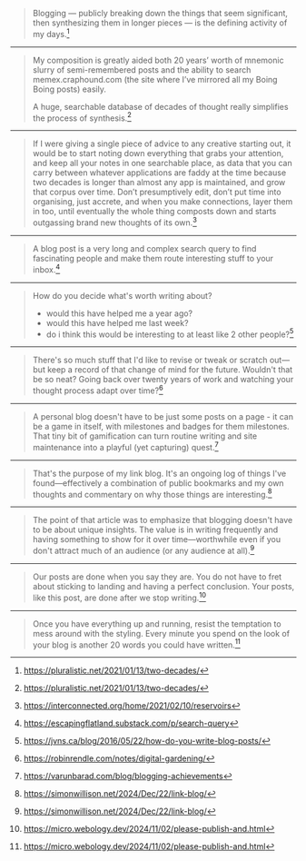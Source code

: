 > Blogging — publicly breaking down the things that seem significant, then synthesizing them in longer pieces — is the defining activity of my days.[^1]
---
> My composition is greatly aided both 20 years’ worth of mnemonic slurry of semi-remembered posts and the ability to search memex.craphound.com (the site where I’ve mirrored all my Boing Boing posts) easily.
>
>A huge, searchable database of decades of thought really simplifies the process of synthesis.[^1]
---
> If I were giving a single piece of advice to any creative starting out, it would be to start noting down everything that grabs your attention, and keep all your notes in one searchable place, as data that you can carry between whatever applications are faddy at the time because two decades is longer than almost any app is maintained, and grow that corpus over time. Don’t presumptively edit, don’t put time into organising, just accrete, and when you make connections, layer them in too, until eventually the whole thing composts down and starts outgassing brand new thoughts of its own.[^2]
---
> A blog post is a very long and complex search query to find fascinating people and make them route interesting stuff to your inbox.[^3]
---
> How do you decide what's worth writing about?
> - would this have helped me a year ago?
> - would this have helped me last week?
> - do i think this would be interesting to at least like 2 other people?[^4]
---
> There's so much stuff that I'd like to revise or tweak or scratch out—but keep a record of that change of mind for the future. Wouldn't that be so neat? Going back over twenty years of work and watching your thought process adapt over time?[^5]
---
> A personal blog doesn't have to be just some posts on a page - it can be a game in itself, with milestones and badges for them milestones. That tiny bit of gamification can turn routine writing and site maintenance into a playful (yet capturing) quest.[^6]
---
> That's the purpose of my link blog. It's an ongoing log of things I've found—effectively a combination of public bookmarks and my own thoughts and commentary on why those things are interesting.[^7]
---
> The point of that article was to emphasize that blogging doesn't have to be about unique insights. The value is in writing frequently and having something to show for it over time—worthwhile even if you don't attract much of an audience (or any audience at all).[^7]
---
> Our posts are done when you say they are. You do not have to fret about sticking to landing and having a perfect conclusion. Your posts, like this post, are done after we stop writing.[^8]
---
> Once you have everything up and running, resist the temptation to mess around with the styling. Every minute you spend on the look of your blog is another 20 words you could have written.[^8]


[^1]: https://pluralistic.net/2021/01/13/two-decades/
[^2]: https://interconnected.org/home/2021/02/10/reservoirs
[^3]: https://escapingflatland.substack.com/p/search-query
[^4]: https://jvns.ca/blog/2016/05/22/how-do-you-write-blog-posts/
[^5]: https://robinrendle.com/notes/digital-gardening/
[^6]: https://varunbarad.com/blog/blogging-achievements
[^7]: https://simonwillison.net/2024/Dec/22/link-blog/
[^8]: https://micro.webology.dev/2024/11/02/please-publish-and.html
[^9]: https://sheep.horse/2017/4/some_additional_advice_for_those_who_want_to_start.html